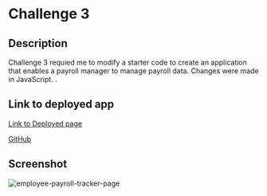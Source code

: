 # Challenge 3
## Description 
Challenge 3 requied me to modify a starter code to create an application that enables a payroll manager to manage payroll data. Changes were made in JavaScript.
.

## Link to deployed app
[Link to Deployed page](https://www.example.com)

[GitHub](https://www.example.com)

## Screenshot
![employee-payroll-tracker-page](https://github.com/a293moha/payroll-employee-tracker-manager/assets/159962134/68b2ce52-9adc-4eed-bd63-883c0a9d0bbd)
